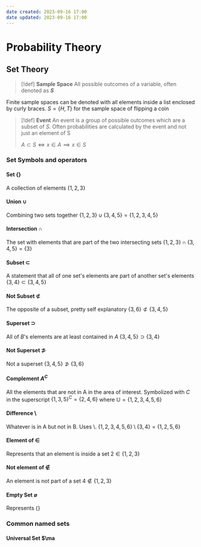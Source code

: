 ```yaml
---
date created: 2023-09-16 17:00
date updated: 2023-09-16 17:00
---
```


# Probability Theory

## Set Theory

> [!def]
> **Sample Space**
> All possible outcomes of a variable, often denoted as **$S$**

Finite sample spaces can be denoted with all elements inside a list enclosed by curly braces.
$S=\{H,T\}$ for the sample space of flipping a coin

> [!def]
> **Event**
> An event is a group of possible outcomes which are a subset of $S$. Often probabilities are calculated by the event and not just an element of S
> 
> $A\subset S\iff x\in A \implies x\in S$

### Set Symbols and operators
#### Set $\{\}$
A collection of elements
$\{1, 2, 3\}$

#### Union $\cup$
Combining two sets together
$\{1,2,3\}\cup\{3,4,5\}=\{1,2,3,4,5\}$

#### Intersection $\cap$
The set with elements that are part of the two intersecting sets
$\{1,2,3\}\cap\{3,4,5\}=\{3\}$

#### Subset $\subset$
A statement that all of one set's elements are part of another set's elements
$\{3,4\}\subset\{3,4,5\}$

#### Not Subset $\not\subset$
The opposite of a subset, pretty self explanatory
$\{3,6\}\not\subset\{3,4,5\}$

#### Superset $\supset$
All of $B$'s elements are at least contained in $A$
$\{3,4,5\}\supset\{3,4\}$

#### Not Superset $\not\supset$
Not a superset
$\{3,4,5\}\not\supset\{3,6\}$

#### Complement $A^C$
All the elements that are not in A in the area of interest. Symbolized with $C$ in the superscript
$\{1,3,5\}^C=\{2,4,6\}$ where $\mathbb{U}=\{1,2,3,4,5,6\}$

#### Difference $\setminus$
Whatever is in A but not in B. Uses $\setminus$.
$\{1,2,3,4,5,6\}\setminus\{3,4\}=\{1,2,5,6\}$

#### Element of $\in$
Represents that an element is inside a set
$2\in\{1,2,3\}$

#### Not element of $\notin$
An element is not part of a set
$4\notin\{1,2,3\}$

#### Empty Set $\varnothing$
Represents $\{\}$

### Common named sets
#### Universal Set $\ma